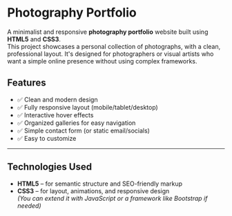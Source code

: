 # Photography Portfolio
A minimalist and responsive **photography portfolio** website built using **HTML5** and **CSS3**.  
This project showcases a personal collection of photographs, with a clean, professional layout. It's designed for photographers or visual artists who want a simple online presence without using complex frameworks.
##  Features

- ✅ Clean and modern design
- ✅ Fully responsive layout (mobile/tablet/desktop)
- ✅ Interactive hover effects
- ✅ Organized galleries for easy navigation
- ✅ Simple contact form (or static email/socials)
- ✅ Easy to customize

---

##  Technologies Used

- **HTML5** – for semantic structure and SEO-friendly markup  
- **CSS3** – for layout, animations, and responsive design  
*(You can extend it with JavaScript or a framework like Bootstrap if needed)*
